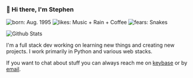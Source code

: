 ### 👋 Hi there, I'm Stephen

![born: Aug. 1995](https://img.shields.io/badge/born-Aug.%2011%20%F0%9F%8E%89-yellowgreen)
![likes: Music + Rain + Coffee](https://img.shields.io/badge/likes-Music%20%F0%9F%8E%B5%2B%20Rain%20%F0%9F%8C%A7%20%2B%20Coffee%20%E2%98%95%EF%B8%8F-blue)
![fears: Snakes](https://img.shields.io/badge/fears-Snakes%20%F0%9F%90%8D-lightgrey)

![Github Stats](https://github-readme-stats.vercel.app/api?username=stephen-bunn&theme=dracula&show_icons=true&count_private=true)

I'm a full stack dev working on learning new things and creating new projects.
I work primarily in Python and various web stacks.

If you want to chat about stuff you can always reach me on [keybase](https://keybase.io/stephenbunn/chat) or by [email](mailto:stephen@bunn.io).

